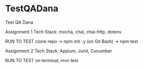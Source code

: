 # TestQADana
Test QA Dana

Assignment 1
Tech Stack: mocha, chai, chai-http, dotenv

RUN TO TEST
clone repo -> npm init -y (on Git Bash) -> npm test


Assignment 2
Tech Stack: Appium, Junit, Cucumber

RUN TO TEST
on terminal, mvn test

